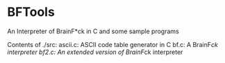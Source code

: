 # BFTools
An Interpreter of BrainF*ck in C and some sample programs

Contents of ./src:
  ascii.c: ASCII code table generator in C
  bf.c: A BrainF*ck interpreter
  bf2.c: An extended version of BrainF*ck interpreter
